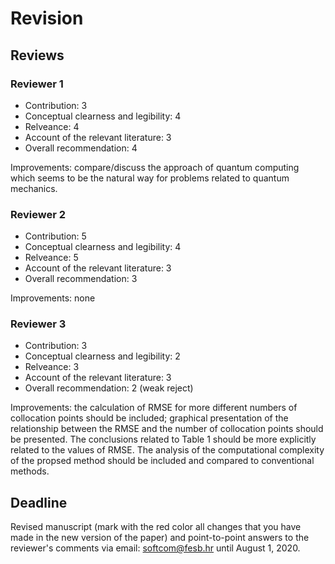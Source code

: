 # Revision

## Reviews

### Reviewer 1

- Contribution: 3
- Conceptual clearness and legibility: 4
- Relveance: 4
- Account of the relevant literature: 3
- Overall recommendation: 4

Improvements: compare/discuss the approach of quantum computing which seems to be the natural way for problems related to quantum mechanics.

### Reviewer 2

- Contribution: 5
- Conceptual clearness and legibility: 4
- Relveance: 5
- Account of the relevant literature: 3
- Overall recommendation: 3

Improvements: none


### Reviewer 3

- Contribution: 3
- Conceptual clearness and legibility: 2
- Relveance: 3
- Account of the relevant literature: 3
- Overall recommendation: 2 (weak reject)

Improvements: the calculation of RMSE for more different numbers of collocation points should be included; graphical presentation of the relationship between the RMSE and the number of collocation points should be presented. The conclusions related to Table 1 should be more explicitly related to the values of RMSE. The analysis of the computational complexity of the propsed method should be included and compared to conventional methods.


## Deadline

Revised manuscript (mark with the red color all changes that you have made in the new version of the paper) and point-to-point answers to the reviewer's comments via email: softcom@fesb.hr until August 1, 2020. 

